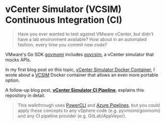 # vCenter Simulator (VCSIM) Continuous Integration (CI)

> Have you ever wanted to test against VMware vCenter, but didn't have a lab environment available? How about in an automated fashion, every time you commit new code?

VMware's Go SDK [govmomi] includes [govcsim], a vCenter simulator that mocks APIs. 

In my first blog post on this topic, [vCenter Simulator Docker Container], I wrote about a [VCSIM] Docker container that allows an even more portable option.

A follow-up blog post, **[vCenter Simulator CI Pipeline]**, explains this repository in detail.

> This walkthrough uses [PowerCLI] and [Azure Pipelines], but you could apply these concepts to any vSphere code (e.g. pyvmomi/govmomi) and any CI pipeline provider (e.g. GitLab/AppVeyor).



[govmomi]: https://github.com/vmware/govmomi
[govcsim]: https://github.com/vmware/govmomi/tree/master/vcsim

[vCenter Simulator Docker Container]: https://brianbunke.com/blog/2018/12/31/vcenter-simulator-ci/
[VCSIM]: https://hub.docker.com/r/nimmis/vcsim

[vCenter Simulator CI Pipeline]: https://brianbunke.com/blog/2019/09/24/vcenter-simulator-ci-2/

[PowerCLI]: https://www.powershellgallery.com/packages/VMware.PowerCLI
[Azure Pipelines]: https://azure.microsoft.com/en-us/services/devops/pipelines/
